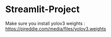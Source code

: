 # Streamlit-Project

Make sure you install yolov3 weights : https://pjreddie.com/media/files/yolov3.weights
